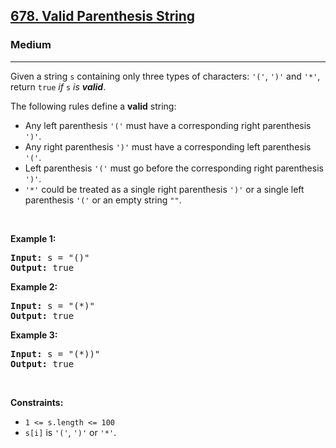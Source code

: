 <h2><a href="https://leetcode.com/problems/valid-parenthesis-string/">678. Valid Parenthesis String</a></h2><h3>Medium</h3><hr><div style="user-select: auto;"><p style="user-select: auto;">Given a string <code style="user-select: auto;">s</code> containing only three types of characters: <code style="user-select: auto;">'('</code>, <code style="user-select: auto;">')'</code> and <code style="user-select: auto;">'*'</code>, return <code style="user-select: auto;">true</code> <em style="user-select: auto;">if</em> <code style="user-select: auto;">s</code> <em style="user-select: auto;">is <strong style="user-select: auto;">valid</strong></em>.</p>

<p style="user-select: auto;">The following rules define a <strong style="user-select: auto;">valid</strong> string:</p>

<ul style="user-select: auto;">
	<li style="user-select: auto;">Any left parenthesis <code style="user-select: auto;">'('</code> must have a corresponding right parenthesis <code style="user-select: auto;">')'</code>.</li>
	<li style="user-select: auto;">Any right parenthesis <code style="user-select: auto;">')'</code> must have a corresponding left parenthesis <code style="user-select: auto;">'('</code>.</li>
	<li style="user-select: auto;">Left parenthesis <code style="user-select: auto;">'('</code> must go before the corresponding right parenthesis <code style="user-select: auto;">')'</code>.</li>
	<li style="user-select: auto;"><code style="user-select: auto;">'*'</code> could be treated as a single right parenthesis <code style="user-select: auto;">')'</code> or a single left parenthesis <code style="user-select: auto;">'('</code> or an empty string <code style="user-select: auto;">""</code>.</li>
</ul>

<p style="user-select: auto;">&nbsp;</p>
<p style="user-select: auto;"><strong class="example" style="user-select: auto;">Example 1:</strong></p>
<pre style="user-select: auto;"><strong style="user-select: auto;">Input:</strong> s = "()"
<strong style="user-select: auto;">Output:</strong> true
</pre><p style="user-select: auto;"><strong class="example" style="user-select: auto;">Example 2:</strong></p>
<pre style="user-select: auto;"><strong style="user-select: auto;">Input:</strong> s = "(*)"
<strong style="user-select: auto;">Output:</strong> true
</pre><p style="user-select: auto;"><strong class="example" style="user-select: auto;">Example 3:</strong></p>
<pre style="user-select: auto;"><strong style="user-select: auto;">Input:</strong> s = "(*))"
<strong style="user-select: auto;">Output:</strong> true
</pre>
<p style="user-select: auto;">&nbsp;</p>
<p style="user-select: auto;"><strong style="user-select: auto;">Constraints:</strong></p>

<ul style="user-select: auto;">
	<li style="user-select: auto;"><code style="user-select: auto;">1 &lt;= s.length &lt;= 100</code></li>
	<li style="user-select: auto;"><code style="user-select: auto;">s[i]</code> is <code style="user-select: auto;">'('</code>, <code style="user-select: auto;">')'</code> or <code style="user-select: auto;">'*'</code>.</li>
</ul>
</div>